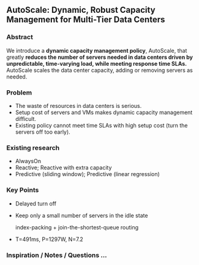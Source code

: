 ## AutoScale: Dynamic, Robust Capacity Management for Multi-Tier Data Centers

### Abstract

We introduce a **dynamic capacity management policy**, AutoScale, that greatly **reduces the number of servers needed in data centers driven by unpredictable, time-varying load, while meeting response time SLAs.** AutoScale scales the data center capacity, adding or removing servers as needed.

### Problem

* The waste of resources in data centers is serious.
* Setup cost of servers and VMs makes dynamic capacity management difficult.
* Existing policy cannot meet time SLAs with high setup cost (turn the servers off too early).

### Existing research

* AlwaysOn
* Reactive; Reactive with extra capacity
* Predictive (sliding window); Predictive (linear regression)

### Key Points

* Delayed turn off

* Keep only a small number of servers in the idle state

  index-packing + join-the-shortest-queue routing

*  T=491ms, P=1297W, N=7.2

### Inspiration / Notes / Questions ...



